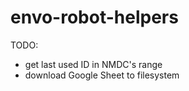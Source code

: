 # envo-robot-helpers

TODO:
- get last used ID in NMDC's range
- download Google Sheet to filesystem
